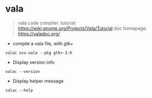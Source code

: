 # vala
> vala code compiler.
> tutorial: <https://wiki.gnome.org/Projects/Vala/Tutorial>
> doc homepage: <https://valadoc.org/>

- compile a vala file, with gtk+

`valac xxx.vala --pkg gtk+-3.0`

- Display version info

`valac --version`

-  Display helper message

`valac --help`